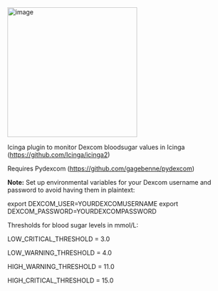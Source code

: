 <img width="291" alt="image" src="https://github.com/1eriklinde/icinga-dexcom-check/assets/108029729/d3ccf913-21fb-4cd3-ba22-10f01c821491">


Icinga plugin to monitor Dexcom bloodsugar values in Icinga (https://github.com/Icinga/icinga2)

Requires Pydexcom (https://github.com/gagebenne/pydexcom)

**Note:** Set up environmental variables for your Dexcom username and password to avoid having them in plaintext:

export DEXCOM_USER=YOURDEXCOMUSERNAME
export DEXCOM_PASSWORD=YOURDEXCOMPASSWORD


Thresholds for blood sugar levels in mmol/L:

  LOW_CRITICAL_THRESHOLD = 3.0
  
  LOW_WARNING_THRESHOLD = 4.0
  
  HIGH_WARNING_THRESHOLD = 11.0
  
  HIGH_CRITICAL_THRESHOLD = 15.0
